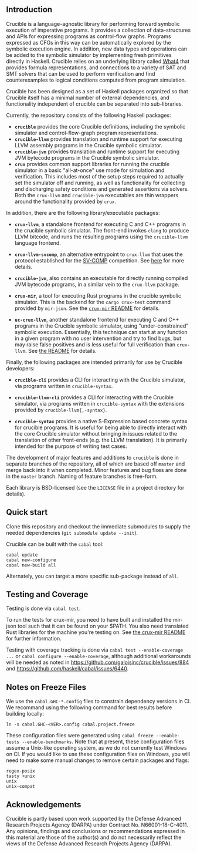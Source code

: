 Introduction
-------------

Crucible is a language-agnostic library for performing forward
symbolic execution of imperative programs.  It provides a collection
of data-structures and APIs for expressing programs as control-flow
graphs.  Programs expressed as CFGs in this way can be automatically
explored by the symbolic execution engine.  In addition, new data
types and operations can be added to the symbolic simulator by
implementing fresh primitives directly in Haskell.  Crucible relies on
an underlying library called [What4](https://github.com/GaloisInc/what4)
that provides formula representations, and connections to a variety of
SAT and SMT solvers that can be used to perform verification and find
counterexamples to logical conditions computed from program simulation.

Crucible has been designed as a set of Haskell packages organized so
that Crucible itself has a minimal number of external dependencies,
and functionality independent of crucible can be separated into sub-libraries.

Currently, the repository consists of the following Haskell packages:
 * **`crucible`** provides the core Crucible definitions, including the
   symbolic simulator and control-flow-graph program representations.
 * **`crucible-llvm`** provides translation and runtime support for
   executing LLVM assembly programs in the Crucible symbolic simulator.
 * **`crucible-jvm`** provides translation and runtime support for
   executing JVM bytecode programs in the Crucible symbolic simulator.
 * **`crux`** provides common support libraries for running the
   crucible simulator in a basic "all-at-once" use mode for simulation
   and verification.  This includes most of the setup steps required
   to actually set the simulator off and running, as well as
   functionality for collecting and discharging safety conditions and
   generated assertions via solvers.  Both the `crux-llvm` and `crucible-jvm`
   executables are thin wrappers around the functionality provided
   by `crux`.

In addition, there are the following library/executable packages:

 * **`crux-llvm`**, a standalone frontend for executing C and C++ programs
   in the crucible symbolic simulator.  The front-end invokes `clang`
   to produce LLVM bitcode, and runs the resulting programs using
   the `crucible-llvm` language frontend.

 * **`crux-llvm-svcomp`**, an alternative entrypoint to `crux-llvm`
   that uses the protocol established for the [SV-COMP][sv-comp] competition.
   See [here](crux-llvm/README.md) for more details.

[sv-comp]: https://sv-comp.sosy-lab.org

 * **`crucible-jvm`**, also contains an executable for directly
   running compiled JVM bytecode programs, in a similar vein
   to the `crux-llvm` package.

 * **`crux-mir`**, a tool for executing Rust programs in the crucible symbolic
   simulator.  This is the backend for the `cargo crux-test` command provided
   by `mir-json`.  See the [`crux-mir` README](crux-mir/README.md) for details.

 * **`uc-crux-llvm`**, another standalone frontend for executing C and C++
   programs in the Crucible symbolic simulator, using "under-constrained"
   symbolic execution. Essentially, this technique can start at any function in
   a given program with no user intervention and try to find bugs, but may raise
   false positives and is less useful for full verification than `crux-llvm`.
   See [the README](./uc-crux-llvm/README.md) for details.

Finally, the following packages are intended primarily for use by Crucible
developers:

 * **`crucible-cli`** provides a CLI for interacting with the Crucible
   simulator, via programs written in `crucible-syntax`.

 * **`crucible-llvm-cli`** provides a CLI for interacting with the Crucible
   simulator, via programs written in `crucible-syntax` with the extensions
   provided by `crucible-llvm{,-syntax}`.

 * **`crucible-syntax`** provides a native S-Expression based concrete
   syntax for crucible programs.  It is useful for being able to
   directly interact with the core Crucible simulator without bringing
   in issues related to the translation of other front-ends (e.g. the
   LLVM translation).  It is primarily intended for the purpose of
   writing test cases.

The development of major features and additions to `crucible` is done
in separate branches of the repository, all of which are based off
`master` and merge back into it when completed. Minor features and bug
fixes are done in the `master` branch. Naming of feature branches is
free-form.

Each library is BSD-licensed (see the `LICENSE` file in a project
directory for details).

Quick start
-------------
Clone this repository and checkout the immediate submodules to supply the needed
dependencies (`git submodule update --init`).

Crucible can be built with the `cabal` tool:

```
cabal update
cabal new-configure
cabal new-build all
```

Alternately, you can target a more specific sub-package instead of `all`.

Testing and Coverage
--------------------

Testing is done via `cabal test`.

To run the tests for crux-mir, you need to have built and installed
the mir-json tool such that it can be found on your $PATH. You also
need translated Rust libraries for the machine you're testing on.
See [the crux-mir README](crux-mir/README.md) for further information.

Testing with coverage tracking is done via `cabal test --enable-coverage ...`  or
`cabal configure --enable-coverage`, although additional workarounds will be
needed as noted in https://github.com/galoisinc/crucible/issues/884 and
https://github.com/haskell/cabal/issues/6440.

Notes on Freeze Files
---------------------

We use the `cabal.GHC-*.config` files to constrain dependency versions in CI.
We recommand using the following command for best results before building
locally:

```
ln -s cabal.GHC-<VER>.config cabal.project.freeze
```

These configuration files were generated using
`cabal freeze --enable-tests --enable-benchmarks`. Note that at present, these
configuration files assume a Unix-like operating system, as we do not currently
test Windows on CI. If you would like to use these configuration files on
Windows, you will need to make some manual changes to remove certain packages
and flags:

```
regex-posix
tasty +unix
unix
unix-compat
```

Acknowledgements
----------------

Crucible is partly based upon work supported by the Defense Advanced
Research Projects Agency (DARPA) under Contract No. N66001-18-C-4011.
Any opinions, findings and conclusions or recommendations expressed in
this material are those of the author(s) and do not necessarily reflect
the views of the Defense Advanced Research Projects Agency (DARPA).

